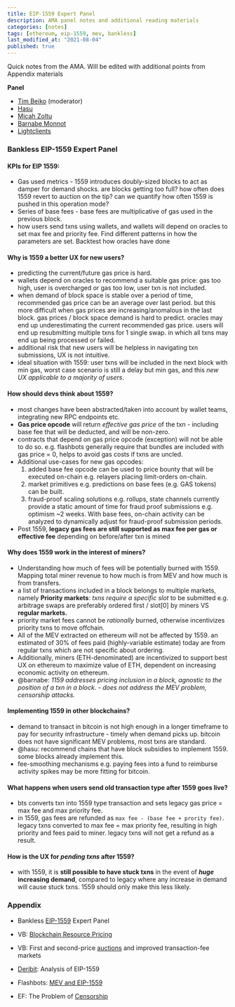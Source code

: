 ```yaml
---
title: EIP-1559 Expert Panel
description: AMA panel notes and additional reading materials
categories: [notes]
tags: [ethereum, eip-1559, mev, bankless]
last_modified_at: "2021-08-04"
published: true
---
```

Quick notes from the AMA.
Will be edited with additional points from Appendix materials

**Panel**

* [Tim Beiko](twitter.com/TimBeiko) (moderator)
* [Hasu](twitter.com/hasufl)
* [Micah Zoltu](twitter.com/micahzoltu)
* [Barnabe Monnot](twitter.com/barnabemonnot)
* [Lightclients](twitter.com/lightclients)

### Bankless EIP-1559 Expert Panel
#### KPIs for EIP 1559:

* Gas used metrics - 1559 introduces doubly-sized blocks to act as damper for demand shocks. are blocks getting too full? how often does 1559 revert to auction on the tip? can we quantify how often 1559 is pushed in this operation mode?
* Series of base fees - base fees are multiplicative of gas used in the previous block.
* how users send txns using wallets, and wallets will depend on oracles to set max fee and priority fee. Find different patterns in how the parameters are set. Backtest how oracles have done

#### Why is 1559 a better UX for new users?
* predicting the current/future gas price is hard.
* wallets depend on oracles to recommend a suitable gas price: gas too high, user is overcharged or gas too low, user txn is not included.
* when demand of block space is stable over a period of time, recommended gas price can be an average over last period. but this more difficult when gas prices are increasing/anomalous in the last block. gas prices / block space demand is hard to predict. oracles may end up underestimating the current recommended gas price. users will end up resubmitting multiple txns for 1 single swap. in which all txns may end up being processed or failed.
* additional risk that new users will be helpless in navigating txn submissions, UX is not intuitive.
* ideal situation with 1559: user txns will be included in the next block with min gas, worst case scenario is still a delay but min gas, and this _new UX applicable to a majority of users_.

#### How should devs think about 1559?
* most changes have been abstracted/taken into account by wallet teams, integrating new RPC endpoints etc.
* **Gas price opcode** will return _effective gas price_ of the txn - including base fee that will be deducted, and will be non-zero.
* contracts that depend on gas price opcode (exception) will not be able to do so. e.g. flashbots generally require that bundles are included with gas price = 0, helps to avoid gas costs if txns are uncled.
* Additional use-cases for new gas opcodes:
    1.  added base fee opcode can be used to price bounty that will be executed on-chain e.g. relayers placing limit-orders on-chain.
    2. market primitives e.g. predictions on base fees (e.g. GAS tokens) can be built.
    3. fraud-proof scaling solutions e.g. rollups, state channels currently provide a static amount of time for fraud proof submissions e.g. optimism ~2 weeks. With base fees, on-chain activity can be analyzed to dynamically adjust for fraud-proof submission periods.
* Post 1559, **legacy gas fees are still supported as max fee per gas or effective fee** depending on before/after txn is mined

#### Why does 1559 work in the interest of miners?
* Understanding how much of fees will be potentially burned with 1559. Mapping total miner revenue to how much is from MEV and how much is from transfers.
* a list of transactions included in a block belongs to multiple markets, namely **Priority markets**: _txns require a specific slot_ to be submitted e.g. arbitrage swaps are preferably ordered first / slot[0] by miners VS **regular markets.**
* priority market fees cannot be _rationally_ burned, otherwise incentivizes priority txns to move offchain.
* All of the MEV extracted on ethereum will not be affected by 1559. an estimated of 30% of fees paid (highly-variable estimate) today are from regular txns which are not specific about ordering.
* Additionally, miners (ETH-denominated) are incentivized to support best UX on ethereum to maximize value of ETH, dependent on increasing economic activity on ethereum.
* @barnabe: _1159 addresses pricing inclusion in a block, agnostic to the position of a txn in a block. - does not address the MEV problem, censorship attacks._

#### Implementing 1559 in other blockchains?
* demand to transact in bitcoin is not high enough in a longer timeframe to pay for security infrastructure - timely when demand picks up. bitcoin does not have significant MEV problems, most txns are standard.
* @hasu: recommend chains that have block subsidies to implement 1559. some blocks already implement this.
* fee-smoothing mechanisms e.g. paying fees into a fund to reimburse activity spikes may be more fitting for bitcoin.

#### What happens when users send old transaction type after 1559 goes live?
* bts converts txn into 1559 type transaction and sets legacy gas price = max fee and max priority fee.
* in 1559, gas fees are refunded as `max fee - (base fee + prority fee)`. legacy txns converted to max fee = max priority fee, resulting in high priority and fees paid to miner. legacy txns will not get a refund as a result.

#### How is the UX for _pending txns_ after 1559?

* with 1559, it is **still possible to have stuck txns** in the event of **_huge_ increasing demand**, compared to legacy where any increase in demand will cause stuck txns. 1559 should only make this less likely.


### Appendix

* Bankless [EIP-1559](https://www.youtube.com/watch?v=ydAHh-BVGms) Expert Panel

* VB: [Blockchain Resource Pricing](https://ethresear.ch/uploads/default/original/2X/1/197884012ada193318b67c4b777441e4a1830f49.pdf)

* VB: First and second-price [auctions](https://ethresear.ch/t/first-and-second-price-auctions-and-improved-transaction-fee-markets/2410) and improved transaction-fee markets

* [Deribit](https://insights.deribit.com/market-research/analysis-of-eip-1559/): Analysis of EIP-1559

* Flashbots: [MEV and EIP-1559](https://hackmd.io/@flashbots/MEV-1559)

* EF: The Problem of [Censorship](https://blog.ethereum.org/2015/06/06/the-problem-of-censorship/)


